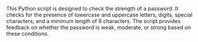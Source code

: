 This Python script is designed to check the strength of a password. It checks for the presence of lowercase and uppercase letters, digits, special characters, and a minimum length of 8 characters. The script provides feedback on whether the password is weak, moderate, or strong based on these conditions.
